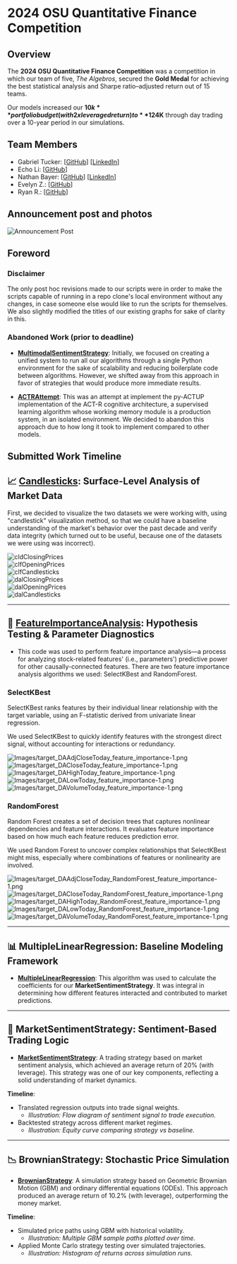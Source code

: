 # 2024 OSU Quantitative Finance Competition

## Overview

The **2024 OSU Quantitative Finance Competition** was a competition in which our team of five, *The Algebros*, secured the **Gold Medal** for achieving the best statistical analysis and Sharpe ratio–adjusted return out of 15 teams.

Our models increased our **$10k** portfolio budget (with 2x leveraged return) to **$124K** through day trading over a 10-year period in our simulations.

## Team Members

- Gabriel Tucker: [[GitHub](https://github.com/gabetucker2)] [[LinkedIn](https://www.linkedin.com/in/gabetucker2/)]
- Echo Li: [[GitHub](https://github.com/EcchoLi)]
- Nathan Bayer: [[GitHub](https://github.com/nathanbayer123)] [[LinkedIn](http://linkedin.com/in/nathan-bayer)]
- Evelyn Z.: [[GitHub](https://github.com/EvelynZZH11)]
- Ryan R.: [[GitHub](https://github.com/RyanRunxianDu)]

## Announcement post and photos

![Announcement Post](Images/announcementPost.jpg)

## Foreword

### Disclaimer

The only post hoc revisions made to our scripts were in order to make the scripts capable of running in a repo clone's local environment without any changes, in case someone else would like to run the scripts for themselves.  We also slightly modified the titles of our existing graphs for sake of clarity in this.

### Abandoned Work (prior to deadline)

- [**MultimodalSentimentStrategy**](AbandonedScripts/MultimodalAttempt): Initially, we focused on creating a unified system to run all our algorithms through a single Python environment for the sake of scalability and reducing boilerplate code between algorithms. However, we shifted away from this approach in favor of strategies that would produce more immediate results.

- [**ACTRAttempt**](AbandonedScripts/ACTRAttempt): This was an attempt at implement the py-ACTUP implementation of the ACT-R cognitive architecture, a supervised learning algorithm whose working memory module is a production system, in an isolated environment. We decided to abandon this approach due to how long it took to implement compared to other models.

## Submitted Work Timeline

## 📈 [**Candlesticks**](SubmittedScripts/Candlesticks): Surface-Level Analysis of Market Data

First, we decided to visualize the two datasets we were working with, using "candlestick" visualization method, so that we could have a baseline understanding of the market's behavior over the past decade and verify data integrity (which turned out to be useful, because one of the datasets we were using was incorrect).

![cldClosingPrices](Images/cldClosingPrices.png)  
![clfOpeningPrices](Images/clfOpeningPrices.png)  
![clfCandlesticks](Images/clfCandlesticks.png)  
![dalClosingPrices](Images/dalClosingPrices.png)  
![dalOpeningPrices](Images/dalOpeningPrices.png)  
![dalCandlesticks](Images/dalCandlesticks.png)

---

## 🧠 [**FeatureImportanceAnalysis**](SubmittedScripts/FeatureImportanceAnalysis): Hypothesis Testing & Parameter Diagnostics

- This code was used to perform feature importance analysis—a process for analyzing stock-related features' (i.e., parameters') predictive power for other causally-connected features. There are two feature importance analysis algorithms we used: SelectKBest and RandomForest.

### SelectKBest

SelectKBest ranks features by their individual linear relationship with the target variable, using an F-statistic derived from univariate linear regression.

We used SelectKBest to quickly identify features with the strongest direct signal, without accounting for interactions or redundancy.

![Images/target_DAAdjCloseToday_feature_importance-1.png](Images/target_DAAdjCloseToday_feature_importance-1.png)
![Images/target_DACloseToday_feature_importance-1.png](Images/target_DACloseToday_feature_importance-1.png)
![Images/target_DAHighToday_feature_importance-1.png](Images/target_DAHighToday_feature_importance-1.png)
![Images/target_DALowToday_feature_importance-1.png](Images/target_DALowToday_feature_importance-1.png)
![Images/target_DAVolumeToday_feature_importance-1.png](Images/target_DAVolumeToday_feature_importance-1.png)

### RandomForest

Random Forest creates a set of decision trees that captures nonlinear dependencies and feature interactions. It evaluates feature importance based on how much each feature reduces prediction error.

We used Random Forest to uncover complex relationships that SelectKBest might miss, especially where combinations of features or nonlinearity are involved.

![Images/target_DAAdjCloseToday_RandomForest_feature_importance-1.png](Images/target_DAAdjCloseToday_RandomForest_feature_importance-1.png)
![Images/target_DACloseToday_RandomForest_feature_importance-1.png](Images/target_DACloseToday_RandomForest_feature_importance-1.png)
![Images/target_DAHighToday_RandomForest_feature_importance-1.png](Images/target_DAHighToday_RandomForest_feature_importance-1.png)
![Images/target_DALowToday_RandomForest_feature_importance-1.png](Images/target_DALowToday_RandomForest_feature_importance-1.png)
![Images/target_DAVolumeToday_RandomForest_feature_importance-1.png](Images/target_DAVolumeToday_RandomForest_feature_importance-1.png)

---

## 📊 MultipleLinearRegression: Baseline Modeling Framework

- [**MultipleLinearRegression**](SubmittedScripts/MultipleLinearRegression): This algorithm was used to calculate the coefficients for our **MarketSentimentStrategy**. It was integral in determining how different features interacted and contributed to market predictions.



---

## 🧭 MarketSentimentStrategy: Sentiment-Based Trading Logic

- [**MarketSentimentStrategy**](SubmittedScripts/MarketSentimentStrategy): A trading strategy based on market sentiment analysis, which achieved an average return of 20% (with leverage). This strategy was one of our key components, reflecting a solid understanding of market dynamics.

**Timeline**:
- Translated regression outputs into trade signal weights.
  - *Illustration: Flow diagram of sentiment signal to trade execution.*
- Backtested strategy across different market regimes.
  - *Illustration: Equity curve comparing strategy vs baseline.*

---

## 📉 BrownianStrategy: Stochastic Price Simulation

- [**BrownianStrategy**](SubmittedScripts/BrownianStrategy): A simulation strategy based on Geometric Brownian Motion (GBM) and ordinary differential equations (ODEs). This approach produced an average return of 10.2% (with leverage), outperforming the money market.

**Timeline**:
- Simulated price paths using GBM with historical volatility.
  - *Illustration: Multiple GBM sample paths plotted over time.*
- Applied Monte Carlo strategy testing over simulated trajectories.
  - *Illustration: Histogram of returns across simulation runs.*

